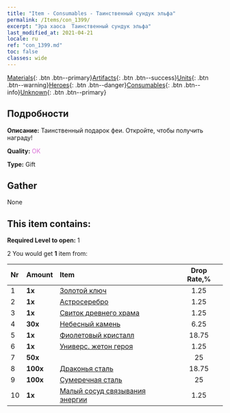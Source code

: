 ```yaml
---
title: "Item - Consumables - Таинственный сундук эльфа"
permalink: /Items/con_1399/
excerpt: "Эра хаоса  Таинственный сундук эльфа"
last_modified_at: 2021-04-21
locale: ru
ref: "con_1399.md"
toc: false
classes: wide
---
```

 [Materials](/ru/Items/){: .btn .btn--primary}[Artifacts](/ru/Items/Artifacts/){: .btn .btn--success}[Units](/ru/Items/Units/){: .btn .btn--warning}[Heroes](/ru/Items/Heroes/){: .btn .btn--danger}[Consumables](/ru/Items/Consumables/){: .btn .btn--info}[Unknown](/ru/Items/Unknown/){: .btn .btn--primary}

## Подробности
 **Описание:** Таинственный подарок феи. Откройте, чтобы получить награду!

 **Quality:** <span style="color: #DA70D6">OK</span>

 **Type:** Gift

## Gather

  None

## This item contains:

 **Required Level to open:** 1

 2 You would get **1** item  from:

  | Nr | Amount |     Item    | Drop Rate,% |
  |:---|:-------|:------------|:---------:|
  | 1 |  **1x** | [Золотой ключ](/ru/Items/con_783/) | 1.25 | 
  | 2 |  **1x** | [Астросеребро](/ru/Items/con_969/) | 1.25 | 
  | 3 |  **1x** | [Свиток древнего храма](/ru/Items/con_697/) | 1.25 | 
  | 4 |  **30x** | [Небесный камень](/ru/Items/art_188/) | 6.25 | 
  | 5 |  **1x** | [Фиолетовый кристалл](/ru/Items/con_720/) | 18.75 | 
  | 6 |  **1x** | [Универс. жетон героя](/ru/Items/her_358/) | 1.25 | 
  | 7 |  **50x** | <i class="fas fa-gem"/> | 25 | 
  | 8 |  **100x** | [Драконья сталь](/ru/Items/con_880/) | 18.75 | 
  | 9 |  **100x** | [Сумеречная сталь](/ru/Items/con_881/) | 25 | 
  | 10 |  **1x** | [Малый сосуд связывания энергии](/ru/Items/con_724/) | 1.25 | 
